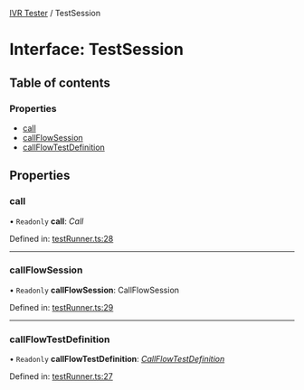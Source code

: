 [IVR Tester](../README.md) / TestSession

# Interface: TestSession

## Table of contents

### Properties

- [call](testsession.md#call)
- [callFlowSession](testsession.md#callflowsession)
- [callFlowTestDefinition](testsession.md#callflowtestdefinition)

## Properties

### call

• `Readonly` **call**: *Call*

Defined in: [testRunner.ts:28](https://github.com/SketchingDev/ivr-tester/blob/d22226c/packages/ivr-tester/src/testRunner.ts#L28)

___

### callFlowSession

• `Readonly` **callFlowSession**: CallFlowSession

Defined in: [testRunner.ts:29](https://github.com/SketchingDev/ivr-tester/blob/d22226c/packages/ivr-tester/src/testRunner.ts#L29)

___

### callFlowTestDefinition

• `Readonly` **callFlowTestDefinition**: [*CallFlowTestDefinition*](callflowtestdefinition.md)

Defined in: [testRunner.ts:27](https://github.com/SketchingDev/ivr-tester/blob/d22226c/packages/ivr-tester/src/testRunner.ts#L27)
